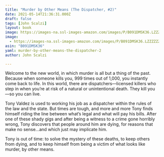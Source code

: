 ```yaml
---
title: "Murder by Other Means (The Dispatcher, #2)"
date: 2021-05-14T21:36:31.000Z
draft: false
tags: [John Scalzi]
layout: book
image: https://images-na.ssl-images-amazon.com/images/P/B091DMSK36.LZZZZZZZ.jpg
image: 
  - https://images-na.ssl-images-amazon.com/images/P/B091DMSK36.LZZZZZZZ.jpg
asin: "B091DMSK36"
yaml: murder-by-other-means-the-dispatcher-2
author: John Scalzi

---
```


Welcome to the new world, in which murder is all but a thing of the past. Because when someone kills you, 999 times out of 1,000, you instantly come back to life. In this world, there are dispatchers—licensed killers who step in when you’re at risk of a natural or unintentional death. They kill you—so you can live.  
  
Tony Valdez is used to working his job as a dispatcher within the rules of the law and the state. But times are tough, and more and more Tony finds himself riding the line between what’s legal and what will pay his bills. After one of these shady gigs and after being a witness to a crime gone horribly wrong, Tony discovers that people around him are dying, for reasons that make no sense...and which just may implicate him.  
  
Tony is out of time: to solve the mystery of these deaths, to keep others from dying, and to keep himself from being a victim of what looks like murder, by other means.